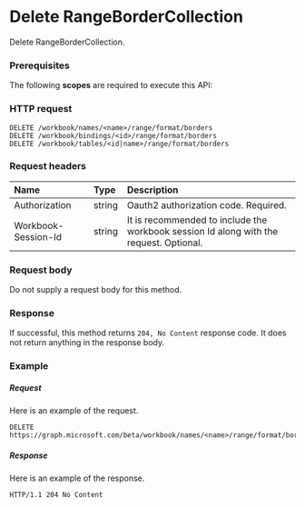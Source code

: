 # Delete RangeBorderCollection

Delete RangeBorderCollection.
### Prerequisites
The following **scopes** are required to execute this API: 
### HTTP request
<!-- { "blockType": "ignored" } -->
```http
DELETE /workbook/names/<name>/range/format/borders
DELETE /workbook/bindings/<id>/range/format/borders
DELETE /workbook/tables/<id|name>/range/format/borders

```
### Request headers
| Name       | Type | Description|
|:---------------|:--------|:----------|
| Authorization  |string | Oauth2 authorization code. Required.| 
| Workbook-Session-Id  |string |It is recommended to include the workbook session Id along with the request. Optional.|

### Request body
Do not supply a request body for this method.


### Response
If successful, this method returns `204, No Content` response code. It does not return anything in the response body.

### Example
##### Request
Here is an example of the request.
<!-- {
  "blockType": "request",
  "name": "delete_rangebordercollection"
}-->
```http
DELETE https://graph.microsoft.com/beta/workbook/names/<name>/range/format/borders
```
##### Response
Here is an example of the response.
<!-- {
  "blockType": "response",
  "truncated": false
} -->
```http
HTTP/1.1 204 No Content
```

<!-- uuid: 8fcb5dbc-d5aa-4681-8e31-b001d5168d79
2015-10-25 14:57:30 UTC -->
<!-- {
  "type": "#page.annotation",
  "description": "Delete RangeBorderCollection",
  "keywords": "",
  "section": "documentation",
  "tocPath": ""
}-->